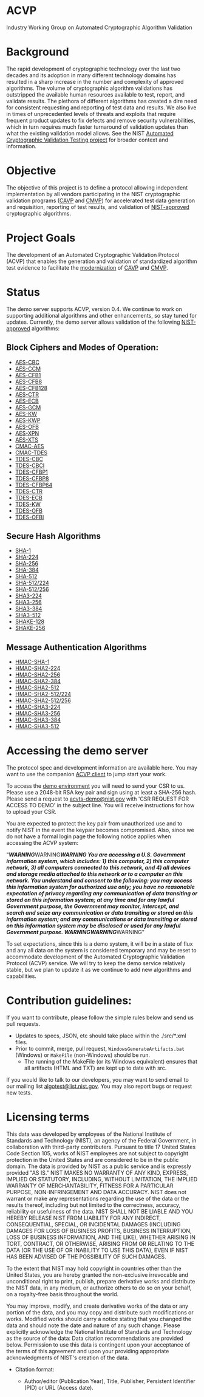# ACVP
Industry Working Group on Automated Cryptographic Algorithm Validation

# Background
The rapid development of cryptographic technology over the last two decades and its adoption in many different technology domains has resulted in a sharp increase in the number and complexity of approved algorithms. The volume of cryptographic algorithm validations has outstripped the available human resources available to test, report, and validate results. The plethora of different algorithms has created a dire need for consistent requesting and reporting of test data and results. We also live in times of unprecedented levels of threats and exploits that require frequent product updates to fix defects and remove security vulnerabilities, which in turn requires much faster turnaround of validation updates than what the existing validation model allows. See the NIST [Automated Cryptographic Validation Testing project](https://csrc.nist.gov/Projects/Automated-Cryptographic-Validation-Testing) for broader context and information. 

# Objective
The objective of this project is to define a protocol allowing independent implementation by all vendors participating in the NIST cryptographic validation programs ([CAVP](https://csrc.nist.gov/projects/cryptographic-algorithm-validation-program#) and [CMVP](https://csrc.nist.gov/projects/cryptographic-module-validation-program#)) for accelerated test data generation and requisition, reporting of test results, and validation of [NIST-approved](https://csrc.nist.gov/CSRC/media/Publications/fips/140/2/final/documents/fips1402annexa.pdf) cryptographic algorithms.

# Project Goals
The development of an Automated Cryptographic Validation Protocol (ACVP) that enables the generation and 
validation of standardized algorithm test evidence to facilitate the [modernization](https://csrc.nist.gov/Projects/Automated-Cryptographic-Validation-Testing) of [CAVP](https://csrc.nist.gov/projects/cryptographic-algorithm-validation-program#) and [CMVP](https://csrc.nist.gov/projects/cryptographic-module-validation-program#).

# Status
The demo server supports ACVP, version 0.4. We continue to work on supporting additional algorithms and other enhancements, so stay tuned for updates. Currently, the demo server allows validation of the following [NIST-approved](https://csrc.nist.gov/CSRC/media/Publications/fips/140/2/final/documents/fips1402annexa.pdf) algorithms:

## Block Ciphers and Modes of Operation:

- [AES-CBC](./artifacts/acvp_sub_symmetric.txt)
- [AES-CCM](./artifacts/acvp_sub_symmetric.txt)
- [AES-CFB1](./artifacts/acvp_sub_symmetric.txt)
- [AES-CFB8](./artifacts/acvp_sub_symmetric.txt)
- [AES-CFB128](./artifacts/acvp_sub_symmetric.txt)
- [AES-CTR](./artifacts/acvp_sub_symmetric.txt)    
- [AES-ECB](./artifacts/acvp_sub_symmetric.txt)
- [AES-GCM](./artifacts/acvp_sub_symmetric.txt)
- [AES-KW](./artifacts/acvp_sub_symmetric.txt)
- [AES-KWP](./artifacts/acvp_sub_symmetric.txt)
- [AES-OFB](./artifacts/acvp_sub_symmetric.txt)
- [AES-XPN](./artifacts/acvp_sub_symmetric.txt)
- [AES-XTS](./artifacts/acvp_sub_symmetric.txt)
- [CMAC-AES](./artifacts/acvp_sub_mac.txt)
- [CMAC-TDES](./artifacts/acvp_sub_mac.txt)
- [TDES-CBC](./artifacts/acvp_sub_symmetric.txt)
- [TDES-CBCI](./artifacts/acvp_sub_symmetric.txt)
- [TDES-CFBP1](./artifacts/acvp_sub_symmetric.txt)
- [TDES-CFBP8](./artifacts/acvp_sub_symmetric.txt)
- [TDES-CFBP64](./artifacts/acvp_sub_symmetric.txt)
- [TDES-CTR](./artifacts/acvp_sub_symmetric.txt)
- [TDES-ECB](./artifacts/acvp_sub_symmetric.txt)
- [TDES-KW](./artifacts/acvp_sub_symmetric.txt)
- [TDES-OFB](./artifacts/acvp_sub_symmetric.txt)
- [TDES-OFBI](./artifacts/acvp_sub_symmetric.txt)

## Secure Hash Algorithms

- [SHA-1](./artifacts/acvp_sub_sha.txt)
- [SHA-224](./artifacts/acvp_sub_sha.txt)
- [SHA-256](./artifacts/acvp_sub_sha.txt)
- [SHA-384](./artifacts/acvp_sub_sha.txt)
- [SHA-512](./artifacts/acvp_sub_sha.txt)
- [SHA-512/224](./artifacts/acvp_sub_sha.txt)
- [SHA-512/256](./artifacts/acvp_sub_sha.txt)
- [SHA3-224](./artifacts/acvp_sub_sha3.txt)
- [SHA3-256](./artifacts/acvp_sub_sha3.txt)
- [SHA3-384](./artifacts/acvp_sub_sha3.txt)
- [SHA3-512](./artifacts/acvp_sub_sha3.txt)
- [SHAKE-128](./artifacts/acvp_sub_sha3.txt)
- [SHAKE-256](./artifacts/acvp_sub_sha3.txt)

## Message Authentication Algorithms

- [HMAC-SHA-1](./artifacts/acvp_sub_mac.txt)
- [HMAC-SHA2-224](./artifacts/acvp_sub_mac.txt)
- [HMAC-SHA2-256](./artifacts/acvp_sub_mac.txt)
- [HMAC-SHA2-384](./artifacts/acvp_sub_mac.txt)
- [HMAC-SHA2-512](./artifacts/acvp_sub_mac.txt)
- [HMAC-SHA2-512/224](./artifacts/acvp_sub_mac.txt)
- [HMAC-SHA2-512/256](./artifacts/acvp_sub_mac.txt)
- [HMAC-SHA3-224](./artifacts/acvp_sub_mac.txt)
- [HMAC-SHA3-256](./artifacts/acvp_sub_mac.txt)
- [HMAC-SHA3-384](./artifacts/acvp_sub_mac.txt)
- [HMAC-SHA3-512](./artifacts/acvp_sub_mac.txt) 

# Accessing the demo server

The protocol spec and development information are available here. You may want to use the companion [ACVP client](https://github.com/cisco/libacvp) to jump start your work.

To access the [demo environment](https://demo.acvts.nist.gov/acvp/home) you will need to send your CSR to us. Please use a 2048-bit RSA key pair and sign using at least a SHA-256 hash. Please send a request to acvts-demo@nist.gov with 'CSR REQUEST FOR ACCESS TO DEMO' in the subject line. You will receive instructions for how to upload your CSR. 

You are expected to protect the key pair from unauthorized use and to notify NIST in the event the keypair becomes compromised. Also, since we do not have a formal login page the following notice applies when accessing the ACVP system:

“***WARNING***WARNING***WARNING
You are accessing a U.S. Government information system, which includes: 1) this computer, 2) this computer network, 3) all computers connected to this network, and 4) all devices and storage media attached to this network or to a computer on this network. You understand and consent to the following: you may access this information system for authorized use only; you have no reasonable expectation of privacy regarding any communication of data transiting or stored on this information system; at any time and for any lawful Government purpose, the Government may monitor, intercept, and search and seize any communication or data transiting or stored on this information system; and any communications or data transiting or stored on this information system may be disclosed or used for any lawful Government purpose.
***WARNING***WARNING***WARNING”

To set expectations, since this is a demo system, it will be in a state of flux and any all data on the system is considered temporary and may be reset to accommodate development of the Automated Cryptographic Validation Protocol (ACVP) service. We will try to keep the demo service relatively stable, but we plan to update it as we continue to add new algorithms and capabilities.

# Contribution guidelines:

If you want to contribute, please follow the simple rules below and send us pull requests. 

  - Updates to specs, JSON, etc should take place within the ./src/*.xml files.
  - Prior to commit, merge, pull request, `WindowsGenerateArtifacts.bat` (Windows) or `MakeFile` (non-Windows) should be run.
    - The running of the MakeFile (or its Windows equivalent) ensures that all artifacts (HTML and TXT) are kept up to date with src.

If you would like to talk to our developers, you may want to send email to our mailing list algotest@list.nist.gov. You may also report bugs or request new tests.

# Licensing terms

This data was developed by employees of the National Institute of Standards and Technology (NIST), an agency of the Federal Government, in collaboration with 
third-party contributers. Pursuant to title 17 United States Code Section 105, works of NIST employees are not subject to copyright protection in the 
United States and are considered to be in the public domain. The data is provided by NIST as a public service and is expressly provided "AS IS." 
NIST MAKES NO WARRANTY OF ANY KIND, EXPRESS, IMPLIED OR STATUTORY, INCLUDING, WITHOUT LIMITATION, THE IMPLIED WARRANTY OF MERCHANTABILITY, 
FITNESS FOR A PARTICULAR PURPOSE, NON-INFRINGEMENT AND DATA ACCURACY. 
NIST does not warrant or make any representations regarding the use of the data or the results thereof, including but not limited to the correctness, 
accuracy, reliability or usefulness of the data. NIST SHALL NOT BE LIABLE AND YOU HEREBY RELEASE NIST FROM LIABILITY FOR ANY INDIRECT, CONSEQUENTIAL, SPECIAL, 
OR INCIDENTAL DAMAGES (INCLUDING DAMAGES FOR LOSS OF BUSINESS PROFITS, BUSINESS INTERRUPTION, LOSS OF BUSINESS INFORMATION, AND THE LIKE), 
WHETHER ARISING IN TORT, CONTRACT, OR OTHERWISE, ARISING FROM OR RELATING TO THE DATA (OR THE USE OF OR INABILITY TO USE THIS DATA), EVEN IF 
NIST HAS BEEN ADVISED OF THE POSSIBILITY OF SUCH DAMAGES.

To the extent that NIST may hold copyright in countries other than the United States, you are hereby granted the non-exclusive irrevocable and 
unconditional right to print, publish, prepare derivative works and distribute the NIST data, in any medium, or authorize others to do so on your behalf, 
on a royalty-free basis throughout the world.

You may improve, modify, and create derivative works of the data or any portion of the data, and you may copy and distribute such modifications or works. 
Modified works should carry a notice stating that you changed the data and should note the date and nature of any such change. 
Please explicitly acknowledge the National Institute of Standards and Technology as the source of the data: Data citation recommendations are provided below.
Permission to use this data is contingent upon your acceptance of the terms of this agreement and upon your providing appropriate acknowledgments of 
NIST's creation of the data.

  - Citation format:

    - Author/editor (Publication Year), Title, Publisher, Persistent Identifier (PID) or URL (Access date). 


